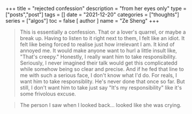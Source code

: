 +++
title = "rejected confession"
description = "from her eyes only"
type = ["posts","post"]
tags = []
date = "2021-12-20"
categories = ["thoughts"]
series = ["algos"]
toc = false 
[ author ]
  name = "Ze Sheng"
+++

> This is essentially a confession. That or a lover's quarrel, or maybe a break up. Having to listen to it right next to them, I felt like an idiot. It felt like being forced to realise just how irrelevant I am. It kind of annoyed me. It would make anyone want to hurl a little insult like, "That's creepy." Honestly, I really want him to take responsibility. Seriously, I never imagined their talk would get this complicatedd while somehow being so clear and precise. And if he fed that line to me with such a serious face, I don't know what I'd do. For reals, I want him to take responsiblity. He's never done that once so far. But still, I don't want him to take just say "It's my responsibility" like it's some frivolous excuse. 

> The person I saw when I looked back... looked like she was crying.
